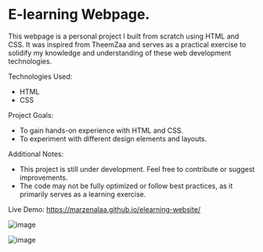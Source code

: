 # E-learning Webpage.

This webpage is a personal project I built from scratch using HTML and CSS. It was inspired from TheemZaa and serves as a practical exercise to solidify my knowledge and understanding of these web development technologies.

Technologies Used:
 - HTML
 - CSS

Project Goals:
 - To gain hands-on experience with HTML and CSS.
 - To experiment with different design elements and layouts.

Additional Notes:
 - This project is still under development. Feel free to contribute or suggest improvements.
 - The code may not be fully optimized or follow best practices, as it primarily serves as a learning exercise.

Live Demo: https://marzenalaa.github.io/elearning-website/

![image](https://github.com/marzenalaa/elearning-website/assets/16385263/b48ddf87-d449-4b72-937f-395ca2854e63)

![image](https://github.com/marzenalaa/elearning-website/assets/16385263/6fb43f72-ab9e-4b12-a1fe-ce0d3a125171)

